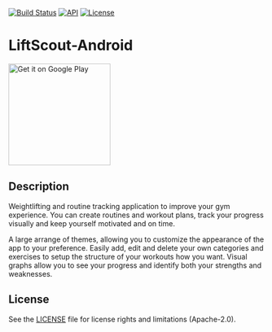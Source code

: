 [![Build Status](https://travis-ci.org/BrandonMHogan/LiftScout-Android.svg?branch=develop)](https://travis-ci.org/BrandonMHogan/LiftScout-Android) [![API](https://img.shields.io/badge/API-18%2B-brightgreen.svg?style=flat)](https://android-arsenal.com/api?level=18) [![License](https://img.shields.io/badge/License-Apache%202.0-blue.svg)](https://opensource.org/licenses/Apache-2.0)



# LiftScout-Android   
 <a href='https://play.google.com/store/apps/details?id=com.brandonhogan.liftscout&pcampaignid=MKT-Other-global-all-co-prtnr-py-PartBadge-Mar2515-1'><img width='200' alt='Get it on Google Play' src='https://play.google.com/intl/en_us/badges/images/generic/en_badge_web_generic.png'/></a>


## Description
Weightlifting and routine tracking application to improve your gym experience. You can create routines and workout plans, track your progress visually and keep yourself motivated and on time.

A large arrange of themes, allowing you to customize the appearance of the app to your preference.
Easily add, edit and delete your own categories and exercises to setup the structure of your workouts how you want.
Visual graphs allow you to see your progress and identify both your strengths and weaknesses.


## License
See the [LICENSE](LICENSE.md) file for license rights and limitations (Apache-2.0).
